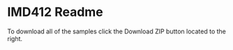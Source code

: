 IMD412 Readme
======
To download all of the samples click the Download ZIP button located to the right. 